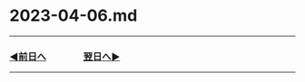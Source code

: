 # 2023-04-06.md

---
### [◀️前日へ](https://github.com/yuasys/chatty-journal/blob/main/2023/04/2023-04-05.md)&emsp;&emsp;&emsp;&emsp;[翌日へ▶️](https://github.com/yuasys/chatty-journal/blob/main/2023/04/2023-04-07.md)

---
